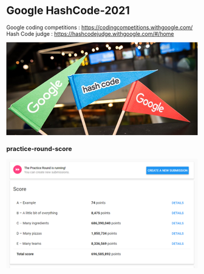 # Google HashCode-2021

Google coding competitions : https://codingcompetitions.withgoogle.com/  
Hash Code judge : https://hashcodejudge.withgoogle.com/#/home

![hash-code](Util/hashcode-img.jpg)

### practice-round-score
![practice-round-score](Util/practice-round-score.PNG)
